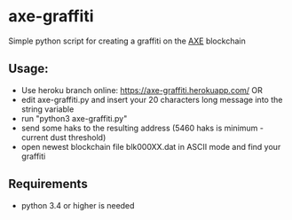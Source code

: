 # axe-graffiti
Simple python script for creating a graffiti on the [AXE](https://github.com/AXErunners/axe) blockchain

## Usage:
- Use heroku branch online: https://axe-graffiti.herokuapp.com/
OR
- edit axe-graffiti.py and insert your 20 characters long message into the string variable
- run "python3 axe-graffiti.py"
- send some haks to the resulting address (5460 haks is minimum - current dust threshold)
- open newest blockchain file blk000XX.dat in ASCII mode and find your graffiti

## Requirements
- python 3.4 or higher is needed
